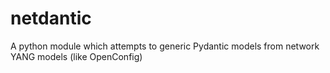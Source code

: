 # netdantic
A python module which attempts to generic Pydantic models from network YANG models (like OpenConfig)
